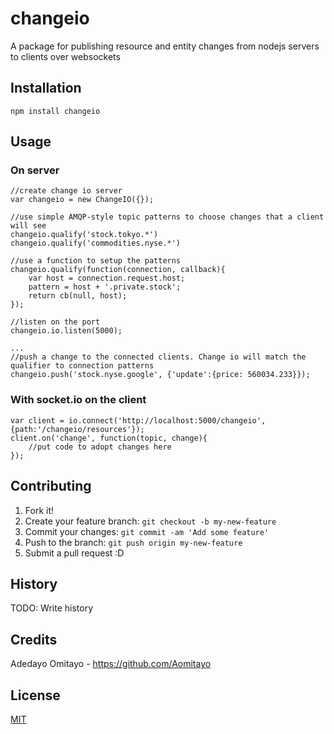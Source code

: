# changeio
A package for publishing resource and entity changes from nodejs servers to clients over websockets

## Installation

```
npm install changeio
```

## Usage

### On server

```
//create change io server
var changeio = new ChangeIO({});

//use simple AMQP-style topic patterns to choose changes that a client will see
changeio.qualify('stock.tokyo.*')
changeio.qualify('commodities.nyse.*')

//use a function to setup the patterns
changeio.qualify(function(connection, callback){
	var host = connection.request.host;
	pattern = host + '.private.stock';
	return cb(null, host);
});

//listen on the port
changeio.io.listen(5000);

...
//push a change to the connected clients. Change io will match the qualifier to connection patterns
changeio.push('stock.nyse.google', {'update':{price: 560034.233}});
```
### With socket.io on the client
```
var client = io.connect('http://localhost:5000/changeio', {path:'/changeio/resources'});
client.on('change', function(topic, change){
	//put code to adopt changes here
});

```

## Contributing

1. Fork it!
2. Create your feature branch: `git checkout -b my-new-feature`
3. Commit your changes: `git commit -am 'Add some feature'`
4. Push to the branch: `git push origin my-new-feature`
5. Submit a pull request :D

## History

TODO: Write history

## Credits

Adedayo Omitayo 
	- https://github.com/Aomitayo

## License

[MIT](LICENSE)